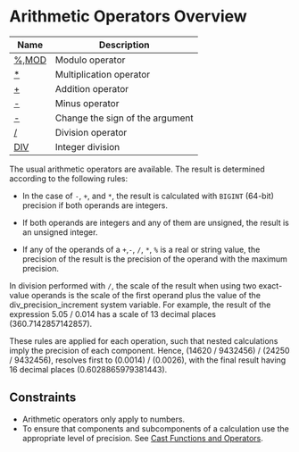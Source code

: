 # **Arithmetic Operators Overview**

| Name | Description|
|---|-----|
| [%,MOD](mod.md) | Modulo operator |
| [*](multiplication.md) | Multiplication operator |
| [+](addition.md) | Addition operator |
| [-](minus.md) | Minus operator |
| [-](unary-minus.md) | Change the sign of the argument |
| [/](division.md) | Division operator |
| [DIV](div.md) | Integer division |

The usual arithmetic operators are available. The result is determined according to the following rules:

- In the case of `-`, `+`, and `*`, the result is calculated with `BIGINT` (64-bit) precision if both operands are
  integers.

- If both operands are integers and any of them are unsigned, the result is an unsigned integer.

- If any of the operands of a `+`,`-`, `/`, `*`, `%` is a real or string value, the precision of the result is the
  precision of the operand with the maximum precision.

In division performed with `/`, the scale of the result when using two exact-value operands is the scale of the first
operand plus the value of the div_precision_increment system variable. For example, the result of the expression 5.05 /
0.014 has a scale of 13 decimal places (360.7142857142857).

These rules are applied for each operation, such that nested calculations imply the precision of each component.
Hence, (14620 / 9432456) / (24250 / 9432456), resolves first to (0.0014) / (0.0026), with the final result having 16
decimal places (0.6028865979381443).

## **Constraints**

- Arithmetic operators only apply to numbers.
- To ensure that components and subcomponents of a calculation use the appropriate level of precision.
  See [Cast Functions and Operators](../cast-functions-and-operators/cast-functions-and-operators-overview.md).

